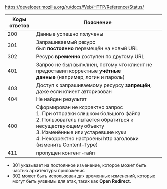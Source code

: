 https://developer.mozilla.org/ru/docs/Web/HTTP/Reference/Status/

| Коды ответов | Пояснение                                                                                                                                                                                                                                          |
| ------------ | -------------------------------------------------------------------------------------------------------------------------------------------------------------------------------------------------------------------------------------------------- |
| 200          | Данные успешно получены                                                                                                                                                                                                                            |
| 301          | Запрашиваемый ресурс был **постоянно** перемещён на новый URL                                                                                                                                                                                      |
| 302          | Ресурс **временно** доступен по другому URL                                                                                                                                                                                                        |
| 401          | Запрос не был выполнен, потому что клиент не предоставил корректные **учётные данные** (например, логин и пароль)                                                                                                                                  |
| 403          | Доступ к запрашиваемому ресурсу **запрещён**, даже если клиент авторизован                                                                                                                                                                         |
| 404          | Не найден результат                                                                                                                                                                                                                                |
| 400          | Сформирован не корректно запрос<br>1. При отправки слишком большого файла<br>2. Пользователь пытается обратиться к несуществующему объекту<br>3. Изменённые или устаревшие куки<br>4. Некорректно настроены http заголовки (изменить Content-Type) |
| 411          | пропущен контент-тайп                                                                                                                                                                                                                              |
- 301 указывает на постоянное изменение, которое может быть частью архитектуры приложения.
- 302 может быть использован для временных изменений, которые могут быть уязвимы для атак, таких как **Open Redirect**.